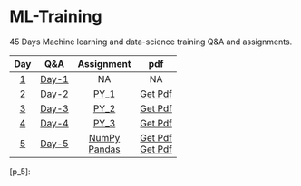 # ML-Training
45 Days Machine learning and data-science training Q&A and assignments.

| Day | Q&A | Assignment | pdf |
| :-: |-----|:----------:| :-: |
| [1][y_1] | [Day-1](Question_%26_Answers/day_1.txt) | NA | NA |
| [2][y_2] | [Day-2](Question_%26_Answers/day_2.txt) | [PY_1](Assignments/PY_1.ipynb)| [Get Pdf][p_1] |
| [3][y_3] | [Day-3](Question_%26_Answers/day_3.txt) | [PY_2](Assignments/PY_2.ipynb)| [Get Pdf][p_2] |
| [4][y_4] | [Day-4](Question_%26_Answers/day_4.txt) | [PY_3](Assignments/PY_3.ipynb)| [Get Pdf][p_3] |
| [5][y_5] | [Day-5](Question_%26_Answers/day_5.txt) | [NumPy](Assignments/DS_1.ipynb)<br/>[Pandas](Assignments/DS_2.ipynb)| [Get Pdf][p_4] <br/> [Get Pdf]() |

<!-- Links for youtube classes -->
[y_1]: https://youtu.be/DaRGQ8Py5dU
[y_2]: https://youtu.be/pveeAfZnvKo
[y_3]: https://youtu.be/t1v8A1mu_fc
[y_4]: https://youtu.be/GnffH7qmxQo
[y_5]: https://youtu.be/U7me23iypCE

<!-- Links for pdfs -->
[p_1]: https://drive.google.com/file/d/1anzoBiswsJFvNiN0ZvsggtDfZuTDQyl5/view?usp=sharing
[p_2]: https://drive.google.com/file/d/1_tce_cqPDFoGyAMv1R-Ra_YeJHbQFWhf/view?usp=sharing
[p_3]: https://drive.google.com/file/d/1BeeUfugWQfujPyoirTAQtGtWJou1RRHa/view?usp=sharing
[p_4]: https://drive.google.com/file/d/1D5jf74DTUOK-EwKWMd4VYR4a1GwHWajb/view?usp=sharing
[p_5]: 